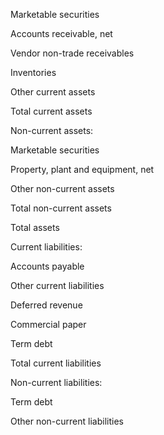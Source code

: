 Marketable securities

Accounts receivable, net

Vendor non-trade receivables

Inventories

Other current assets

Total current assets

Non-current assets:

Marketable securities

Property, plant and equipment, net

Other non-current assets

Total non-current assets

Total assets

Current liabilities:

Accounts payable

Other current liabilities

Deferred revenue

Commercial paper

Term debt

Total current liabilities

Non-current liabilities:

Term debt

Other non-current liabilities